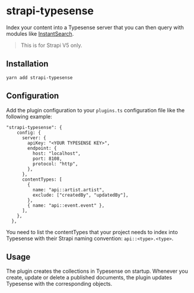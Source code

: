 # strapi-typesense

Index your content into a Typesense server that you can then query with modules like [InstantSearch](https://github.com/algolia/instantsearch).

> This is for Strapi V5 only.

## Installation

```
yarn add strapi-typesense
```

## Configuration

Add the plugin configuration to your `plugins.ts` configuration file like the following example:

```
"strapi-typesense": {
    config: {
      server: {
        apiKey: "<YOUR TYPESENSE KEY>",
        endpoint: {
          host: "localhost",
          port: 8108,
          protocol: "http",
        },
      },
      contentTypes: [
        {
          name: "api::artist.artist",
          exclude: ["createdBy", "updatedBy"],
        },
        { name: "api::event.event" },
      ],
    },
  },
```

You need to list the contentTypes that your project needs to index into Typesense with their Strapi naming convention: `api::<type>.<type>`.

## Usage

The plugin creates the collections in Typesense on startup.
Whenever you create, update or delete a published documents, the plugin updates Typesense with the corresponding objects.



